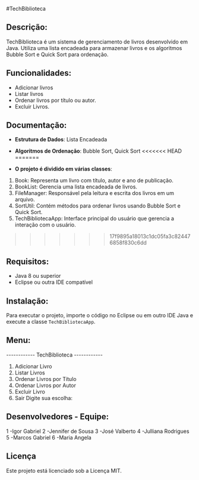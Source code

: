 #TechBiblioteca

## Descrição:

TechBiblioteca é um sistema de gerenciamento de livros desenvolvido em Java. Utiliza uma lista encadeada para armazenar livros e os algoritmos Bubble Sort e Quick Sort para ordenação.

## Funcionalidades:

- Adicionar livros
- Listar livros
- Ordenar livros por título ou autor.
- Excluir Livros.

## Documentação:

- **Estrutura de Dados**: Lista Encadeada
- **Algoritmos de Ordenação**: Bubble Sort, Quick Sort
<<<<<<< HEAD
=======

- **O projeto é dividido em várias classes**:

1. Book: Representa um livro com título, autor e ano de publicação.
2. BookList: Gerencia uma lista encadeada de livros.
3. FileManager: Responsável pela leitura e escrita dos livros em um arquivo.
4. SortUtil: Contém métodos para ordenar livros usando Bubble Sort e Quick Sort.
5. TechBibliotecaApp: Interface principal do usuário que gerencia a interação com o usuário.
>>>>>>> 17f9895a18013c1dc05fa3c824476858f830c6dd

## Requisitos:

- Java 8 ou superior
- Eclipse ou outra IDE compatível

## Instalação:

Para executar o projeto, importe o código no Eclipse ou em outro IDE Java e execute a classe `TechBibliotecaApp`.

## Menu:

------------ TechBiblioteca ------------

1. Adicionar Livro
2. Listar Livros
3. Ordenar Livros por Título
4. Ordenar Livros por Autor
5. Excluir Livro
6. Sair
   Digite sua escolha:

## Desenvolvedores - Equipe:

1 -Igor Gabriel
2 -Jennifer de Sousa
3 -José Valberto
4 -Julliana Rodrigues
5 -Marcos Gabriel
6 -Maria Angela

## Licença

Este projeto está licenciado sob a Licença MIT.
